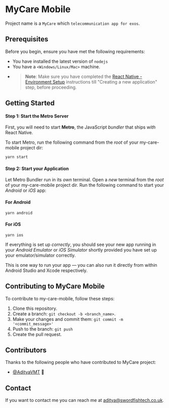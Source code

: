 # MyCare Mobile

Project name is a `MyCare` which `telecommunication app for exos`.

## Prerequisites

Before you begin, ensure you have met the following requirements:
<!--- These are just example requirements. Add, duplicate or remove as required --->
* You have installed the latest version of `nodejs`
* You have a `<Windows/Linux/Mac>` machine.
* >**Note**: Make sure you have completed the [React Native - Environment Setup](https://reactnative.dev/docs/environment-setup) instructions till "Creating a new application" step, before proceeding.

## Getting Started

#### Step 1: Start the Metro Server

First, you will need to start **Metro**, the JavaScript _bundler_ that ships _with_ React Native.

To start Metro, run the following command from the _root_ of your my-care-mobile project dir:

```bash
yarn start
```

#### Step 2: Start your Application

Let Metro Bundler run in its _own_ terminal. Open a _new_ terminal from the _root_ of your my-care-mobile project dir. Run the following command to start your _Android_ or _iOS_ app:

#### For Android

```bash
yarn android
```

#### For iOS

```
yarn ios
```

If everything is set up _correctly_, you should see your new app running in your _Android Emulator_ or _iOS Simulator_ shortly provided you have set up your emulator/simulator correctly.

This is one way to run your app — you can also run it directly from within Android Studio and Xcode respectively.


## Contributing to MyCare Mobile
<!--- If your README is long or you have some specific process or steps you want contributors to follow, consider creating a separate CONTRIBUTING.md file--->
To contribute to my-care-mobile, follow these steps:

1. Clone this repository.
2. Create a branch: `git checkout -b <branch_name>`.
3. Make your changes and commit them: `git commit -m '<commit_message>'`
4. Push to the branch: `git push`
5. Create the pull request.

## Contributors

Thanks to the following people who have contributed to MyCare project:

* [@AdityaVMT](https://github.com/AdityaVMT) 📖


## Contact

If you want to contact me you can reach me at <aditya@swordfishtech.co.uk>.
